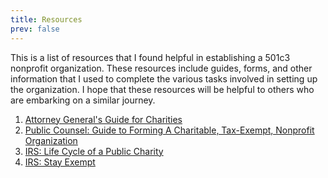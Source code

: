 ```yaml
---
title: Resources
prev: false
---
```


This is a list of resources that I found helpful in establishing a 501c3 nonprofit organization. These resources include guides, forms, and other information that I used to complete the various tasks involved in setting up the organization. I hope that these resources will be helpful to others who are embarking on a similar journey.

1. [Attorney General's Guide for Charities](https://www.oag.ca.gov/system/files/media/Guide%20for%20Charities.pdf)
1. [Public Counsel: Guide to Forming A Charitable, Tax-Exempt, Nonprofit Organization](https://publiccounsel.org/publications/guide-to-forming-a-charitable-tax-exempt-nonprofit-organization-2020/)
1. [IRS: Life Cycle of a Public Charity](https://www.irs.gov/charities-non-profits/charitable-organizations/life-cycle-of-a-public-charity)
1. [IRS: Stay Exempt](https://www.stayexempt.irs.gov/)